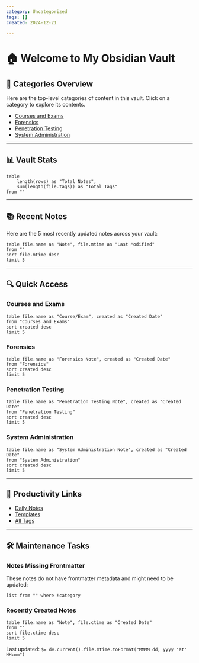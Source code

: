 ```yaml
---
category: Uncategorized
tags: []
created: 2024-12-21

---
```

# 🏠 Welcome to My Obsidian Vault

## 📂 Categories Overview
Here are the top-level categories of content in this vault. Click on a category to explore its contents.

- [Courses and Exams](Courses%20and%20Exams)
- [Forensics](Forensics)
- [Penetration Testing](Penetration%20Testing)
- [System Administration](System%20Administration)

---

## 📊 Vault Stats
```dataview
table
    length(rows) as "Total Notes",
    sum(length(file.tags)) as "Total Tags"
from ""
```

---

## 📚 Recent Notes
Here are the 5 most recently updated notes across your vault:

```dataview
table file.name as "Note", file.mtime as "Last Modified"
from ""
sort file.mtime desc
limit 5
```

---

## 🔍 Quick Access
### Courses and Exams
```dataview
table file.name as "Course/Exam", created as "Created Date"
from "Courses and Exams"
sort created desc
limit 5
```

### Forensics
```dataview
table file.name as "Forensics Note", created as "Created Date"
from "Forensics"
sort created desc
limit 5
```

### Penetration Testing
```dataview
table file.name as "Penetration Testing Note", created as "Created Date"
from "Penetration Testing"
sort created desc
limit 5
```

### System Administration
```dataview
table file.name as "System Administration Note", created as "Created Date"
from "System Administration"
sort created desc
limit 5
```

---

## 🚀 Productivity Links
- [Daily Notes](obsidian://daily)
- [Templates](Templates)
- [All Tags](#tags)

---

## 🛠️ Maintenance Tasks
### Notes Missing Frontmatter
These notes do not have frontmatter metadata and might need to be updated:
```dataview
list from "" where !category
```

### Recently Created Notes
```dataview
table file.name as "Note", file.ctime as "Created Date"
from ""
sort file.ctime desc
limit 5
```


Last updated: `$= dv.current().file.mtime.toFormat("MMMM dd, yyyy 'at' HH:mm")`
